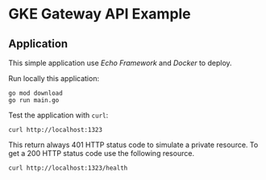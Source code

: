 # GKE Gateway API Example

## Application

This simple application use *Echo Framework* and *Docker* to deploy.

Run locally this application:

```shell
go mod download
go run main.go
```

Test the application with `curl`:

```shell
curl http://localhost:1323
```

This return always 401 HTTP status code to simulate a private resource. To get a 200 HTTP status code use the following resource.

```shell
curl http://localhost:1323/health
```